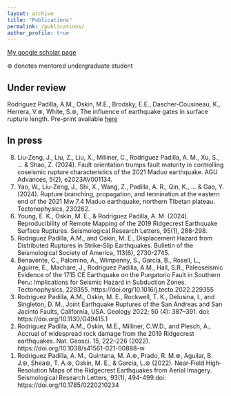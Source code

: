 ```yaml
---
layout: archive
title: "Publications"
permalink: /publications/
author_profile: true
---
```


 [My google scholar page](https://scholar.google.com/citations?user=eq-YN5sAAAAJ&hl=en)

⊛ denotes mentored undergraduate student

## Under review

Rodriguez Padilla, A.M., Oskin, M.E., Brodsky, E.E., Dascher-Cousineau, K., Herrera, V.⊛, White, S.⊛, The influence of earthquake gates in surface rupture length. Pre-print available [here](essopenarchive.org/users/700353/articles/687281-the-influence-of-earthquake-gates-on-surface-rupture-length)

## In press

<ol reversed>
  <li> Liu‐Zeng, J., Liu, Z., Liu, X., Milliner, C., Rodriguez Padilla, A. M., Xu, S., ... & Shao, Z. (2024). Fault orientation trumps fault maturity in controlling coseismic rupture characteristics of the 2021 Maduo earthquake. AGU Advances, 5(2), e2023AV001134. </li>
  <li> Yao, W., Liu-Zeng, J., Shi, X., Wang, Z., Padilla, A. R., Qin, K., ... & Gao, Y. (2024). Rupture branching, propagation, and termination at the eastern end of the 2021 Mw 7.4 Maduo earthquake, northern Tibetan plateau. Tectonophysics, 230262. </li>
  <li>  Young, E. K., Oskin, M. E., & Rodriguez Padilla, A. M. (2024). Reproducibility of Remote Mapping of the 2019 Ridgecrest Earthquake Surface Ruptures. Seismological Research Letters, 95(1), 288-298. </li>
  <li> Rodriguez Padilla, A.M., and Oskin, M. E., Displacement Hazard from Distributed Ruptures in Strike‐Slip Earthquakes. Bulletin of the Seismological Society of America, 113(6), 2730-2745. </li>  
  <li> Benavente, C., Palomino, A., Wimpenny, S., Garcia, B., Rosell, L., Aguirre, E., Machare, J., Rodriguez Padilla, A.M., Hall, S.R., Paleoseismic Evidence of the 1715 CE Earthquake on the Purgatorio Fault in Southern Peru: Implications for Seismic Hazard in Subduction Zones. Tectonophysics, 229355. https://doi.org/10.1016/j.tecto.2022.229355 </li>  
  <li>  Rodriguez Padilla, A.M., Oskin, M. E., Rockwell, T. K., Delusina, I., and Singleton, D. M., Joint Earthquake Ruptures of the San Andreas and San Jacinto Faults, California, USA. Geology 2022; 50 (4): 387–391. doi: https://doi.org/10.1130/G49415.1 </li>  
  <li> Rodriguez Padilla, A.M., Oskin, M.E., Milliner, C.W.D., and Plesch, A., Accrual of widespread rock damage from the 2019 Ridgecrest earthquakes. Nat. Geosci. 15, 222–226 (2022). https://doi.org/10.1038/s41561-021-00888-w </li>  
  <li> Rodriguez Padilla, A. M., Quintana, M. A.⊛, Prado, R. M.⊛, Aguilar, B. J.⊛, Shea⊛, T. A.⊛, Oskin, M. E., & Garcia, L.⊛ (2022). Near‐Field High‐Resolution Maps of the Ridgecrest Earthquakes from Aerial Imagery. Seismological Research Letters, 93(1), 494-499.doi: https://doi.org/10.1785/0220210234 </li>  

</ol>


